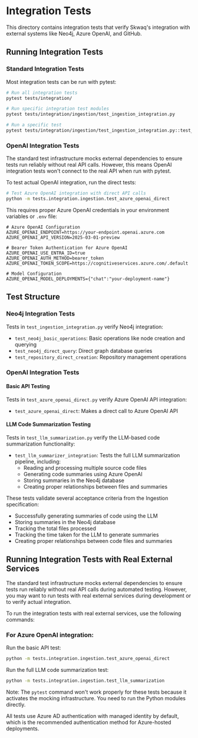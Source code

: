 # Integration Tests

This directory contains integration tests that verify Skwaq's integration with external systems like Neo4j, Azure OpenAI, and GitHub.

## Running Integration Tests

### Standard Integration Tests

Most integration tests can be run with pytest:

```bash
# Run all integration tests
pytest tests/integration/

# Run specific integration test modules
pytest tests/integration/ingestion/test_ingestion_integration.py

# Run a specific test
pytest tests/integration/ingestion/test_ingestion_integration.py::test_neo4j_direct_query
```

### OpenAI Integration Tests

The standard test infrastructure mocks external dependencies to ensure tests run reliably without real API calls. However, this means OpenAI integration tests won't connect to the real API when run with pytest.

To test actual OpenAI integration, run the direct tests:

```bash
# Test Azure OpenAI integration with direct API calls
python -m tests.integration.ingestion.test_azure_openai_direct
```

This requires proper Azure OpenAI credentials in your environment variables or `.env` file:

```
# Azure OpenAI Configuration
AZURE_OPENAI_ENDPOINT=https://your-endpoint.openai.azure.com
AZURE_OPENAI_API_VERSION=2025-03-01-preview

# Bearer Token Authentication for Azure OpenAI
AZURE_OPENAI_USE_ENTRA_ID=true
AZURE_OPENAI_AUTH_METHOD=bearer_token
AZURE_OPENAI_TOKEN_SCOPE=https://cognitiveservices.azure.com/.default

# Model Configuration
AZURE_OPENAI_MODEL_DEPLOYMENTS={"chat":"your-deployment-name"}
```

## Test Structure

### Neo4j Integration Tests

Tests in `test_ingestion_integration.py` verify Neo4j integration:
- `test_neo4j_basic_operations`: Basic operations like node creation and querying
- `test_neo4j_direct_query`: Direct graph database queries
- `test_repository_direct_creation`: Repository management operations

### OpenAI Integration Tests

#### Basic API Testing

Tests in `test_azure_openai_direct.py` verify Azure OpenAI API integration:
- `test_azure_openai_direct`: Makes a direct call to Azure OpenAI API

#### LLM Code Summarization Testing

Tests in `test_llm_summarization.py` verify the LLM-based code summarization functionality:
- `test_llm_summarizer_integration`: Tests the full LLM summarization pipeline, including:
  - Reading and processing multiple source code files
  - Generating code summaries using Azure OpenAI
  - Storing summaries in the Neo4j database
  - Creating proper relationships between files and summaries

These tests validate several acceptance criteria from the Ingestion specification:
- Successfully generating summaries of code using the LLM
- Storing summaries in the Neo4j database
- Tracking the total files processed
- Tracking the time taken for the LLM to generate summaries
- Creating proper relationships between code files and summaries

## Running Integration Tests with Real External Services

The standard test infrastructure mocks external dependencies to ensure tests run reliably without real API calls during automated testing. However, you may want to run tests with real external services during development or to verify actual integration.

To run the integration tests with real external services, use the following commands:

### For Azure OpenAI integration:

Run the basic API test:
```bash
python -m tests.integration.ingestion.test_azure_openai_direct
```

Run the full LLM code summarization test:
```bash
python -m tests.integration.ingestion.test_llm_summarization
```

Note: The `pytest` command won't work properly for these tests because it activates the mocking infrastructure. You need to run the Python modules directly.

All tests use Azure AD authentication with managed identity by default, which is the recommended authentication method for Azure-hosted deployments.